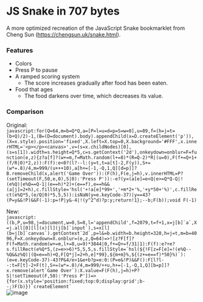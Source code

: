 # JS Snake in 707 bytes
A more optimized recreation of the JavaScript Snake bookmarklet from Cheng Sun (https://chengsun.uk/snake.html).  
  
### Features
* Colors
* Press P to pause
* A ramped scoring system
  * The score increases gradually after food has been eaten.
* Food that ages
  * The food darkens over time, which decreases its value.
  
### Comparison
  
Original:  
```javascript:for(Q=64,m=b=Q*Q,a=[P=l=u=d=p=S=w=0],u=89,f=(h=j=t=(b+Q)/2)-1,(B=(D=document).body).appendChild(x=D.createElement('p')),(X=x.style).position='fixed',X.left=X.top=0,X.background='#FFF',x.innerHTML='<p></p><canvas>',v=(s=x.childNodes)[0],(s=s[1]).width=s.height=Q*5,c=s.getContext('2d'),onkeydown=onblur=F=function(e,z){z?a[f]?(w+=m,f=Math.random(l+=8)*(R=Q-2)*R|(u=0),F(f+=Q+1+(f/R|0)*2,z)):F(f):e<0?(l?--l:(y=t,t=a[t]-2,F(y)),S+=(w*=.8)/4,m=999/(u+++10),a[h+=[-1,-Q,1,Q][d=p]]?B.removeChild(x,alert('Game Over')):(F(h),F(e,j=h),v.innerHTML=P?(setTimeout(F,50,e,0),S|0):'Press P')):-e?(y=(a[e]=e<Q|e>=Q*Q-Q|!(e%Q)|e%Q==Q-1|(e==h)*2)+(e==f),e==h&&(a[j]=2+h),c.fillStyle='hsl('+!a[e]*99+','+m*2+'%,'+y*50+'%)',c.fillRect(e%Q*5,(e/Q|0)*5,5,5)):isNaN(y=e.keyCode-37)|y==43?(P=y&&!P)&&F(-1):p=!P|y&-4|!(y^2^d)?p:y;return!1};--b;F(b));void F(-1)```  
  
New:  
```javascript:((b,P,u=98,j=document,w=0,S=0,l='appendChild',f=2079,t=f+1,x=j[b]`a`,X=j.all[0][l](x)[l](j[b]`input`),s=x[l](b=j[b]`canvas`).getContext`2d`,p=l&=b.width=b.height=320,h=j=t,m=b=4096,F=X.onkeydown=X.onblur=(e,z,Q=64)=>![z?F[f]?F(f=Math.random(w+=m,l+=8,u=9)*3844|0,f+=Q+=f/31|1):F(f):e?+e?s.fillRect(e%Q*5,(z=e>>6)*5,5,5,s.fillStyle=`hsl(${!F[z=F[e]=!(e%Q--%Q&&z%Q)|(Q=e==h)+Q,F[Q*j]=2+h,e]*99},${m+m}%,${(z+=e==f)*50}%)`):(e=e.keyCode-37)-43?P&4/e>1&e+b?p=e:0:(P=e&!P)&&F():F[l?l--:t=F[t]-2+F(t),S+=(w*=.8)/4,m=999/++u,h+=[-1,-Q,1,Q][b=p]]?x.remove(alert`Game Over`):X.value=F(F(h),j=h)+P?S|!setTimeout(F,50):'Press P'])=>{for(x.style='position:fixed;top:0;display:grid';b--;)F(b)})`createElement` ```  
![image](https://user-images.githubusercontent.com/65314359/172524891-0259f423-36d1-4745-98cb-0cc123a202cd.png)
